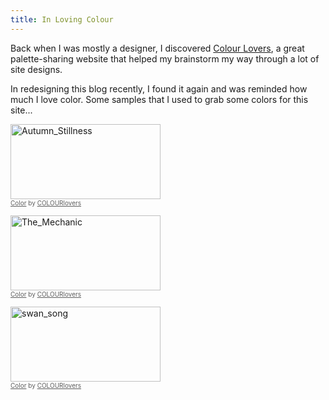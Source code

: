 ```yaml
---
title: In Loving Colour
---
```


Back when I was mostly a designer, I discovered [Colour Lovers](http://www.colourlovers.com), a great palette-sharing website that helped my brainstorm my way through a lot of site designs.

In redesigning this blog recently, I found it again and was reminded how much I love color. Some samples that I used to grab some colors for this site...

<a href="http://www.colourlovers.com/palette/593228/Autumn_Stillness?widths=1" target="_blank"><img src="http://www.colourlovers.com/images/badges/pw/593/593228_Autumn_Stillness.png" style="width: 240px; height: 120px; border: 0 none;" alt="Autumn_Stillness" /></a><br /><span style="font-size: 10px; color: #5e5e5e;"><a href="http://www.colourlovers.com/color" target="_blank" style="font-size: 10px; color: #5e5e5e;">Color</a> by <a href="http://www.colourlovers.com/" target="_blank" style="font-size: 10px; color: #5e5e5e;">COLOURlovers</a></span>

<a href="http://www.colourlovers.com/palette/839853/The_Mechanic?widths=1" target="_blank"><img src="http://www.colourlovers.com/images/badges/pw/839/839853_The_Mechanic.png" style="width: 240px; height: 120px; border: 0 none;" alt="The_Mechanic" /></a><br /><span style="font-size: 10px; color: #5e5e5e;"><a href="http://www.colourlovers.com/color" target="_blank" style="font-size: 10px; color: #5e5e5e;">Color</a> by <a href="http://www.colourlovers.com/" target="_blank" style="font-size: 10px; color: #5e5e5e;">COLOURlovers</a></span>

<a href="http://www.colourlovers.com/palette/4345290/swan_song?widths=1" target="_blank"><img src="http://www.colourlovers.com/images/badges/pw/4345/4345290_swan_song.png" style="width: 240px; height: 120px; border: 0 none;" alt="swan_song" /></a><br /><span style="font-size: 10px; color: #5e5e5e;"><a href="http://www.colourlovers.com/color" target="_blank" style="font-size: 10px; color: #5e5e5e;">Color</a> by <a href="http://www.colourlovers.com/" target="_blank" style="font-size: 10px; color: #5e5e5e;">COLOURlovers</a></span>

